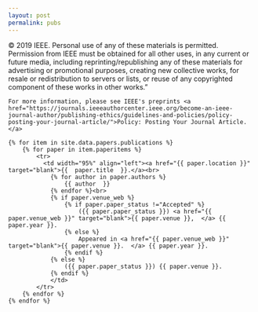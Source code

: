 ```yaml
---
layout: post
permalink: pubs
---
```

<?php include_once("analyticstracking.php") ?>
<!-- <table class="table table-hover" >
    {% for item in site.data.papers.publications %}
    	{% for paper in item.paperitems %} 
	        <tr>
	          <td width="95%" align="left"><a href="{{ paper.location }}" target="blank">{{  paper.title  }}.</a><br>
	          	{% for author in paper.authors %}
	          		{{ author  }}
	          	{% endfor %}<br>
	          	{% if paper.venue_web %}
		          	{% if paper.paper_status !="Accepted" %}
	      				({{ paper.paper_status }}) <a href="{{ paper.venue_web }}" target="blank">{{ paper.venue }},  {{ paper.year }}.</a> 
	      			{% else %}
	      				<a href="{{ paper.venue_web }}" target="blank">{{ paper.venue }},  {{ paper.year }}.</a> 
	      			{% endif %}
		      	{% else %}
		      		({{ paper.paper_status }}) {{ paper.venue }}.
		      	{% endif %}
		      	</td>
	      	</tr>
    	{% endfor %}
  	{% endfor %}
</table>  -->

<table class="table table-hover" >
	© 2019 IEEE.  Personal use of any of these materials is permitted.  Permission from IEEE must be obtained for all other uses, in any current or future media, including reprinting/republishing any of these materials for advertising or promotional purposes, creating new collective works, for resale or redistribution to servers or lists, or reuse of any copyrighted component of these works in other works.”<br>

	For more information, please see IEEE's preprints <a href="https://journals.ieeeauthorcenter.ieee.org/become-an-ieee-journal-author/publishing-ethics/guidelines-and-policies/policy-posting-your-journal-article/">Policy: Posting Your Journal Article.</a>

    {% for item in site.data.papers.publications %}
    	{% for paper in item.paperitems %} 
	        <tr>
	          <td width="95%" align="left"><a href="{{ paper.location }}" target="blank">{{  paper.title  }}.</a><br>
	          	{% for author in paper.authors %}
	          		{{ author  }}
	          	{% endfor %}<br>
	          	{% if paper.venue_web %}
		          	{% if paper.paper_status !="Accepted" %}
	      				({{ paper.paper_status }}) <a href="{{ paper.venue_web }}" target="blank">{{ paper.venue }},  </a> {{ paper.year }}.
	      			{% else %}
	      				Appeared in <a href="{{ paper.venue_web }}" target="blank">{{ paper.venue }}.  </a> {{ paper.year }}.
	      			{% endif %}
		      	{% else %}
		      		({{ paper.paper_status }}) {{ paper.venue }}.
		      	{% endif %}
		      	</td>
	      	</tr>
    	{% endfor %}
  	{% endfor %}
</table> 